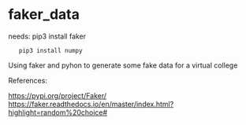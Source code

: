 # faker_data

needs: pip3 install faker


       pip3 install numpy

Using faker and pyhon to generate some fake data for a virtual college


References:

https://pypi.org/project/Faker/
https://faker.readthedocs.io/en/master/index.html?highlight=random%20choice#
